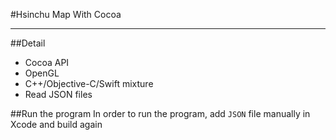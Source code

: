 #Hsinchu Map With Cocoa

----
##Detail
* Cocoa API
* OpenGL
* C++/Objective-C/Swift mixture
* Read JSON files

##Run the program
In order to run the program, add `JSON` file manually in Xcode and build again
